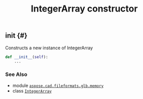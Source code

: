 ﻿---
title: IntegerArray constructor
second_title: Aspose.CAD for Python via .NET API References
description: 
type: docs
weight: 10
url: /python-net/aspose.cad.fileformats.glb.memory/integerarray/__init__/
is_root: false
---

## __init__ {#}

Constructs a new instance of IntegerArray



```python
def __init__(self):
    ...
```





### See Also
* module [`aspose.cad.fileformats.glb.memory`](../../)
* class [`IntegerArray`](/cad/python-net/aspose.cad.fileformats.glb.memory/integerarray)
